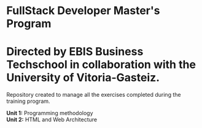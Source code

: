# FullStack Developer Master's Program

# Directed by EBIS Business Techschool in collaboration with the University of Vitoria-Gasteiz.

Repository created to manage all the exercises completed during the training program.

<strong>Unit 1:</strong> Programming methodology </br>
<strong>Unit 2:</strong> HTML and Web Architecture </br>